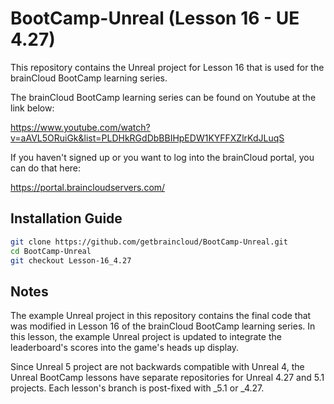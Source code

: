 # BootCamp-Unreal (Lesson 16 - UE 4.27)

This repository contains the Unreal project for Lesson 16 that is used for the brainCloud BootCamp learning series.

The brainCloud BootCamp learning series can be found on Youtube at the link below:

https://www.youtube.com/watch?v=aAVL5ORuiGk&list=PLDHkRGdDbBBIHpEDW1KYFFXZlrKdJLuqS


If you haven't signed up or you want to log into the brainCloud portal, you can do that here:

https://portal.braincloudservers.com/


## Installation Guide

```bash
git clone https://github.com/getbraincloud/BootCamp-Unreal.git
cd BootCamp-Unreal
git checkout Lesson-16_4.27
```

## Notes

The example Unreal project in this repository contains the final code that was modified in Lesson 16 of the brainCloud BootCamp learning series. In this lesson, the example Unreal project is updated to integrate the leaderboard's scores into the game's heads up display.

Since Unreal 5 project are not backwards compatible with Unreal 4, the Unreal BootCamp lessons have separate repositories for Unreal 4.27 and 5.1 projects. Each lesson's branch is post-fixed with _5.1 or _4.27.
